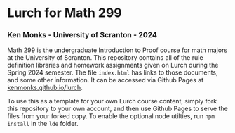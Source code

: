 # Lurch for Math 299

### Ken Monks - University of Scranton - 2024

Math 299 is the undergraduate Introduction to Proof course for math majors at the University of Scranton.  This repository contains all of the rule definition libraries and homework assignments given on Lurch during the Spring 2024 semester.  The file `index.html` has links to those documents, and some other information.  It can be accessed via Github Pages at [kenmonks.github.io/lurch](kenmonks.github.io/lurch). 

To use this as a template for your own Lurch course content, simply fork this repository to your own account, and then use Github Pages to serve the files from your forked copy.  To enable the optional node utilties, run `npm install` in the `lde` folder.

